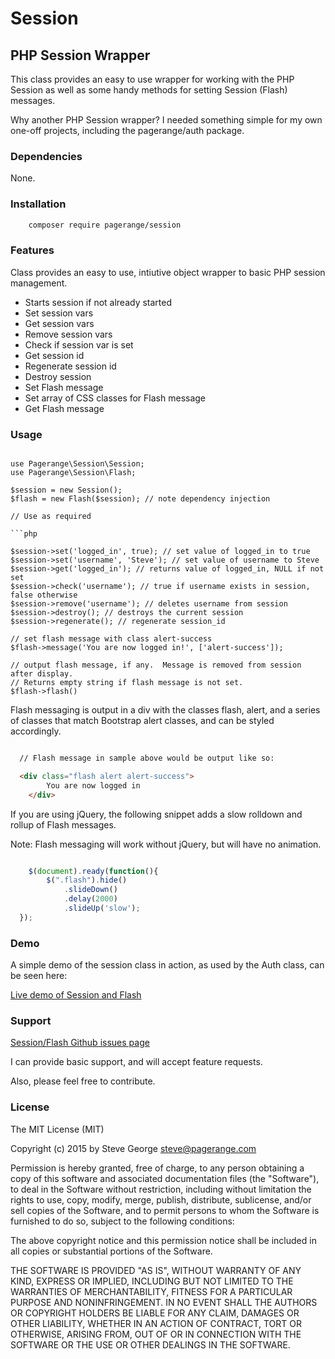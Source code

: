 # Session

## PHP Session Wrapper

This class provides an easy to use wrapper for working with the PHP Session as well as some handy
methods for setting Session (Flash) messages.

Why another PHP Session wrapper?  I needed something simple for my own one-off projects, including
the pagerange/auth package.

### Dependencies

None.

### Installation

```bash
	composer require pagerange/session
```

### Features

Class provides an easy to use, intiutive object wrapper to basic PHP session management.

* Starts session if not already started
* Set session vars
* Get session vars
* Remove session vars
* Check if session var is set
* Get session id
* Regenerate session id
* Destroy session
* Set Flash message
* Set array of CSS classes for Flash message
* Get Flash message

### Usage

```

use Pagerange\Session\Session;
use Pagerange\Session\Flash;

$session = new Session();
$flash = new Flash($session); // note dependency injection

// Use as required

```php

$session->set('logged_in', true); // set value of logged_in to true
$session->set('username', 'Steve'); // set value of username to Steve
$session->get('logged_in'); // returns value of logged_in, NULL if not set
$session->check('username'); // true if username exists in session, false otherwise
$session->remove('username'); // deletes username from session
$session->destroy(); // destroys the current session
$session->regenerate(); // regenerate session_id 

// set flash message with class alert-success
$flash->message('You are now logged in!', ['alert-success']); 

// output flash message, if any.  Message is removed from session after display.
// Returns empty string if flash message is not set.
$flash->flash() 

```

Flash messaging is output in a div with the classes flash, alert, and a series of classes that match
Bootstrap alert classes, and can be styled accordingly.

```html

  // Flash message in sample above would be output like so:

  <div class="flash alert alert-success">
		You are now logged in
	</div>

```

If you are using jQuery, the following snippet adds a slow rolldown and rollup of Flash messages.  

Note: Flash messaging will work without jQuery, but will have no animation.

```javascript

	$(document).ready(function(){
		$(".flash").hide()
			.slideDown()
			.delay(2000)
			.slideUp('slow');
  });

```

### Demo

A simple demo of the session class in action, as used by the Auth class, can be seen here:

[Live demo of Session and Flash](http://www.pagerange.com/projects/auth/demo/)

### Support

[Session/Flash Github issues page](https://github.com/pagerange/session/issues/)

I can provide basic support, and will accept feature requests.  

Also, please feel free to contribute.

### License

The MIT License (MIT)

Copyright (c) 2015  by Steve George <steve@pagerange.com>

Permission is hereby granted, free of charge, to any person obtaining a copy of this software and associated
documentation files (the "Software"), to deal in the Software without restriction, including without limitation
the rights to use, copy, modify, merge, publish, distribute, sublicense, and/or sell copies of the Software,
and to permit persons to whom the Software is furnished to do so, subject to the following conditions:

The above copyright notice and this permission notice shall be included in all copies or substantial portions
of the Software.

THE SOFTWARE IS PROVIDED "AS IS", WITHOUT WARRANTY OF ANY KIND, EXPRESS OR IMPLIED, INCLUDING BUT NOT
LIMITED TO THE WARRANTIES OF MERCHANTABILITY, FITNESS FOR A PARTICULAR PURPOSE AND NONINFRINGEMENT.
IN NO EVENT SHALL THE AUTHORS OR COPYRIGHT HOLDERS BE LIABLE FOR ANY CLAIM, DAMAGES OR OTHER LIABILITY,
WHETHER IN AN ACTION OF CONTRACT, TORT OR OTHERWISE, ARISING FROM, OUT OF OR IN CONNECTION WITH THE
SOFTWARE OR THE USE OR OTHER DEALINGS IN THE SOFTWARE.


